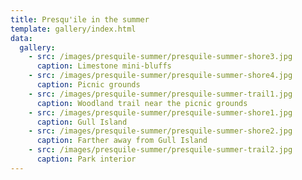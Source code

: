 ```yaml
---
title: Presqu'ile in the summer
template: gallery/index.html
data:
  gallery:
    - src: /images/presquile-summer/presquile-summer-shore3.jpg
      caption: Limestone mini-bluffs
    - src: /images/presquile-summer/presquile-summer-shore4.jpg
      caption: Picnic grounds
    - src: /images/presquile-summer/presquile-summer-trail1.jpg
      caption: Woodland trail near the picnic grounds
    - src: /images/presquile-summer/presquile-summer-shore1.jpg
      caption: Gull Island
    - src: /images/presquile-summer/presquile-summer-shore2.jpg
      caption: Farther away from Gull Island
    - src: /images/presquile-summer/presquile-summer-trail2.jpg
      caption: Park interior
---
```

